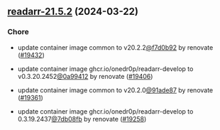 

## [readarr-21.5.2](https://github.com/truecharts/charts/compare/readarr-21.4.0...readarr-21.5.2) (2024-03-22)

### Chore



- update container image common to v20.2.2[@f7d0b92](https://github.com/f7d0b92) by renovate ([#19432](https://github.com/truecharts/charts/issues/19432))

- update container image ghcr.io/onedr0p/readarr-develop to v0.3.20.2452[@0a99412](https://github.com/0a99412) by renovate ([#19406](https://github.com/truecharts/charts/issues/19406))

- update container image common to v20.2.0[@91ade87](https://github.com/91ade87) by renovate ([#19361](https://github.com/truecharts/charts/issues/19361))

- update container image ghcr.io/onedr0p/readarr-develop to 0.3.19.2437[@7db08fb](https://github.com/7db08fb) by renovate ([#19258](https://github.com/truecharts/charts/issues/19258))